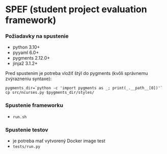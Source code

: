 # SPEF (student project evaluation framework)

### Požiadavky na spustenie
* python 3.10+
* pyyaml 6.0+
* pygments 2.12.0+
* jinja2 3.1.2+

Pred spustením je potreba vložiť štýl do pygments (kvôli správnemu zvýrazneniu syntaxe):
```
pygments_dir=`python -c 'import pygments as _; print(_.__path__[0])'`
cp src/ncurses.py $pygments_dir/styles/
```

### Spustenie frameworku
* `run.sh`

### Spustenie testov
* je potreba mať vytvorený Docker image test
* `tests/run.py`

